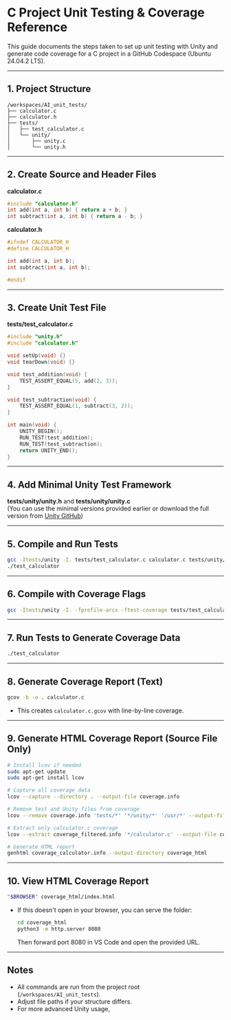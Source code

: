 # C Project Unit Testing & Coverage Reference

This guide documents the steps taken to set up unit testing with Unity and generate code coverage for a C project in a GitHub Codespace (Ubuntu 24.04.2 LTS).

---

## 1. Project Structure

```
/workspaces/AI_unit_tests/
├── calculator.c
├── calculator.h
├── tests/
│   ├── test_calculator.c
│   └── unity/
│       ├── unity.c
│       └── unity.h
```

---

## 2. Create Source and Header Files

**calculator.c**
```c
#include "calculator.h"
int add(int a, int b) { return a + b; }
int subtract(int a, int b) { return a - b; }
```

**calculator.h**
```c
#ifndef CALCULATOR_H
#define CALCULATOR_H

int add(int a, int b);
int subtract(int a, int b);

#endif
```

---

## 3. Create Unit Test File

**tests/test_calculator.c**
```c
#include "unity.h"
#include "calculator.h"

void setUp(void) {}
void tearDown(void) {}

void test_addition(void) {
    TEST_ASSERT_EQUAL(5, add(2, 3));
}

void test_subtraction(void) {
    TEST_ASSERT_EQUAL(1, subtract(3, 2));
}

int main(void) {
    UNITY_BEGIN();
    RUN_TEST(test_addition);
    RUN_TEST(test_subtraction);
    return UNITY_END();
}
```

---

## 4. Add Minimal Unity Test Framework

**tests/unity/unity.h** and **tests/unity/unity.c**  
(You can use the minimal versions provided earlier or download the full version from [Unity GitHub](https://github.com/ThrowTheSwitch/Unity))

---

## 5. Compile and Run Tests

```sh
gcc -Itests/unity -I. tests/test_calculator.c calculator.c tests/unity/unity.c -o test_calculator
./test_calculator
```

---

## 6. Compile with Coverage Flags

```sh
gcc -Itests/unity -I. -fprofile-arcs -ftest-coverage tests/test_calculator.c calculator.c tests/unity/unity.c -o test_calculator
```

---

## 7. Run Tests to Generate Coverage Data

```sh
./test_calculator
```

---

## 8. Generate Coverage Report (Text)

```sh
gcov -b -o . calculator.c
```
- This creates `calculator.c.gcov` with line-by-line coverage.

---

## 9. Generate HTML Coverage Report (Source File Only)

```sh
# Install lcov if needed
sudo apt-get update
sudo apt-get install lcov

# Capture all coverage data
lcov --capture --directory . --output-file coverage.info

# Remove test and Unity files from coverage
lcov --remove coverage.info 'tests/*' '*/unity/*' '/usr/*' --output-file coverage_filtered.info

# Extract only calculator.c coverage
lcov --extract coverage_filtered.info '*/calculator.c' --output-file coverage_calculator.info

# Generate HTML report
genhtml coverage_calculator.info --output-directory coverage_html
```

---

## 10. View HTML Coverage Report

```sh
"$BROWSER" coverage_html/index.html
```
- If this doesn't open in your browser, you can serve the folder:
    ```sh
    cd coverage_html
    python3 -m http.server 8080
    ```
  Then forward port 8080 in VS Code and open the provided URL.

---

## Notes

- All commands are run from the project root (`/workspaces/AI_unit_tests`).
- Adjust file paths if your structure differs.
- For more advanced Unity usage,